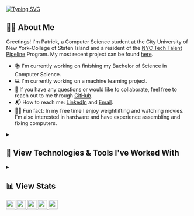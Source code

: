 [![Typing SVG](https://readme-typing-svg.demolab.com?font=Poppins&weight=500&size=40&pause=1000&color=F7F7F7&vCenter=true&width=900&lines=Hello!+I'm+Patrick+Lisiecki;Software+Developer;Computer+Science+Student;Tech+Enthusiast)](https://git.io/typing-svg)

## 👨‍💻 About Me
Greetings! I'm Patrick, a Computer Science student at the City University of New York-College of Staten Island and a resident of the <a href="https://techtalentpipeline.nyc/">NYC Tech Talent Pipeline</a> Program. My most recent project can be found <a href="https://flexfusion.xyz/">here</a>.
- 📚 I'm currently working on finishing my Bachelor of Science in Computer Science. <br>
- 💻 I'm currently working on a machine learning project. <br>
- 💬 If you have any questions or would like to collaborate, feel free to reach out to me through <a href="https://github.com/PatrickLisiecki/PatrickLisiecki/issues">GitHub</a>.
- 📬 How to reach me: <a href="https://www.linkedin.com/in/patricklisiecki/">LinkedIn</a> and <a href="mailto:impatricklisiecki@gmail.com">Email</a>.
- 🏋️‍♂️ Fun fact: In my free time I enjoy weightlifting and watching movies. I'm also interested in hardware and have experience assembling and fixing computers.

<details>  
  <summary><h2>🧰 View Technologies & Tools I've Worked With</h2></summary>

  ### Programming Languages
  [![Programming Languages](https://skillicons.dev/icons?i=js,ts,html,css,cpp,java,py,php)](https://skillicons.dev)

  ### Frameworks and Libraries
  [![Frameworks and Libraries](https://skillicons.dev/icons?i=react,tailwind,nodejs,express,flask,next,jest)](https://skillicons.dev)

  ### Databases
  [![Databases](https://skillicons.dev/icons?i=postgres,mysql,mongodb,sequelize)](https://skillicons.dev)

  ### Tools
  [![Tools](https://skillicons.dev/icons?i=git,github,vscode,linux,postman,vercel,netlify,aws,figma,docker,powershell)](https://skillicons.dev)
  
</details>

<details>
  <summary><h2>📊 View Stats</h2></summary>

  <a href="">
    <img height=200 align="center" src="https://github-readme-stats.vercel.app/api?username=PatrickLisiecki&theme=tokyonight&hide_border=false&rank_icon=github&include_all_commits=true&count_private=true" />
  </a>
  <a href="">
    <img height=200 align="center" src="https://github-readme-stats.vercel.app/api/top-langs?username=PatrickLisiecki&theme=tokyonight&layout=compact&langs_count=8&card_width=320" />
  </a>
  
</details>

<a href="https://patricklisiecki.com/">
  <img src="https://img.shields.io/badge/Personal Site-gray?style=for-the-badge&logo=google-chrome&logoColor=white&labelColor=1DA462" height="25">
</a>

<a href="https://www.linkedin.com/in/patricklisiecki/">
  <img src="https://img.shields.io/badge/patricklisiecki-gray?style=for-the-badge&logo=linkedin&logoColor=white&labelColor=0077B5" height="25">
</a>

<a href="mailto:impatricklisiecki@gmail.com">
  <img src="https://img.shields.io/badge/impatricklisiecki@gmail.com-gray?style=for-the-badge&logo=gmail&logoColor=white&labelColor=D14836" height="25">
</a>

<a href="https://dev.to/patricklisiecki">
  <img src="https://img.shields.io/badge/Blog-gray?style=for-the-badge&logo=devdotto&logoColor=white&labelColor=0A0A0A" height="25">
</a>

<a href="https://visitcount.itsvg.in">
  <img src="https://visitcount.itsvg.in/api?id=PatrickLisiecki&label=Visitors&color=1&icon=5&pretty=true" height="25" />
</a>
